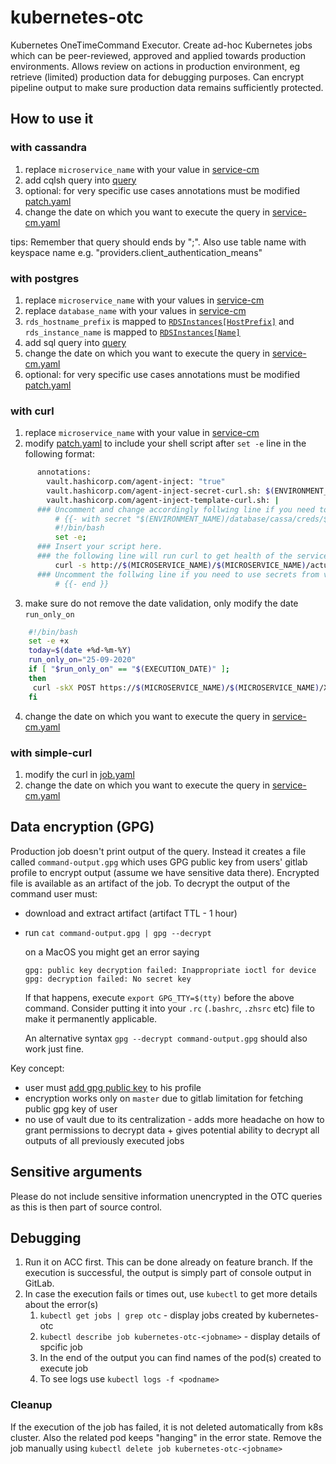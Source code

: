 # kubernetes-otc

Kubernetes OneTimeCommand Executor. Create ad-hoc Kubernetes jobs which can be peer-reviewed, approved and applied 
towards production environments. Allows review on actions in production environment, eg retrieve (limited) production 
data for debugging purposes. Can encrypt pipeline output to make sure production data remains sufficiently 
protected.

## How to use it

### with cassandra

1. replace `microservice_name` with your value in [service-cm](/overlays/service/service-cm.yaml)
2. add cqlsh query into [query](/overlays/type/cassandra/query.cql)
3. optional: for very specific use cases annotations must be modified [patch.yaml](/overlays/type/cassandra/patch.yaml)
4. change the date on which you want to execute the query in [service-cm.yaml](/overlays/service/service-cm.yaml)

tips: Remember that query should ends by ";". Also use table name with keyspace name e.g. "providers.client_authentication_means"

### with postgres

1. replace `microservice_name` with your values in [service-cm](/overlays/service/service-cm.yaml)
1. replace `database_name` with your values in [service-cm](/overlays/service/service-cm.yaml)
2. `rds_hostname_prefix` is mapped to [`RDSInstances[HostPrefix]`](https://git.yolt.io/infra/vault-cfg/-/blob/master/vault-prd.yml#L178) and `rds_instance_name` is mapped to [`RDSInstances[Name]`](https://git.yolt.io/infra/vault-cfg/-/blob/master/vault-prd.yml#L178)
3. add sql query into [query](/overlays/type/postgres/query.sql)
4. change the date on which you want to execute the query in [service-cm.yaml](/overlays/service/service-cm.yaml)
5. optional: for very specific use cases annotations must be modified [patch.yaml](/overlays/type/postgres/patch.yaml)

### with curl

1. replace `microservice_name` with your value in [service-cm](/overlays/service/service-cm.yaml)
2. modify [patch.yaml](/overlays/type/curl/patch.yaml) to include your shell script after `set -e` line in the following format:

```bash
      annotations:
        vault.hashicorp.com/agent-inject: "true"
        vault.hashicorp.com/agent-inject-secret-curl.sh: $(ENVIRONMENT_NAME)/database/cassa/creds/$(NAMESPACE_PREFIX)$(MICROSERVICE_NAME)
        vault.hashicorp.com/agent-inject-template-curl.sh: |
      ### Uncomment and change accordingly follwing line if you need to use secrets from vault:
          # {{- with secret "$(ENVIRONMENT_NAME)/database/cassa/creds/$(NAMESPACE_PREFIX)$(MICROSERVICE_NAME)" -}}
          #!/bin/bash
          set -e;
      ### Insert your script here.
      ### the following line will run curl to get health of the service configured in step #1 of this section
          curl -s http://$(MICROSERVICE_NAME)/$(MICROSERVICE_NAME)/actuator/health
      ### Uncomment the follwing line if you need to use secrets from vault:
          # {{- end }}
```

3. make sure do not remove the date validation, only modify the date `run_only_on`

```bash
    #!/bin/bash
    set -e +x
    today=$(date +%d-%m-%Y)
    run_only_on="25-09-2020"
    if [ "$run_only_on" == "$(EXECUTION_DATE)" ];
    then
     curl -skX POST https://$(MICROSERVICE_NAME)/$(MICROSERVICE_NAME)/XXXXX
    fi
```

4. change the date on which you want to execute the query in [service-cm.yaml](/overlays/service/service-cm.yaml)

### with simple-curl

1. modify the curl in [job.yaml](/overlays/type/simple-curl/job.yaml)
2. change the date on which you want to execute the query in [service-cm.yaml](/overlays/service/service-cm.yaml)


## Data encryption (GPG)

Production job doesn't print output of the query. Instead it creates a file called `command-output.gpg` which uses GPG public key from users' gitlab profile to encrypt output (assume we have sensitive data there). Encrypted file is available as an artifact of the job. To decrypt the output of the command user must:

* download and extract artifact (artifact TTL - 1 hour)
* run `cat command-output.gpg | gpg --decrypt`

    on a MacOS you might get an error saying
    ```
    gpg: public key decryption failed: Inappropriate ioctl for device
    gpg: decryption failed: No secret key
    ```
    If that happens, execute `export GPG_TTY=$(tty)` before the above command. Consider putting it into your `.rc` (`.bashrc`, `.zhsrc` etc) file to make it    permanently applicable.

    An alternative syntax `gpg --decrypt command-output.gpg` should also work just fine. 

Key concept:

* user must [add gpg public key](https://docs.gitlab.com/ee/user/project/repository/gpg_signed_commits/#adding-a-gpg-key-to-your-account) to his profile
* encryption works only on `master` due to gitlab limitation for fetching public gpg key of user
* no use of vault due to its centralization - adds more headache on how to grant permissions to decrypt data + gives potential ability to decrypt all outputs of all previously executed jobs

## Sensitive arguments

Please do not include sensitive information unencrypted in the OTC queries as this is then part of source control.

## Debugging
1. Run it on ACC first. This can be done already on feature branch. If the execution is successful, the output is simply part of console output in GitLab.
2. In case the execution fails or times out, use `kubectl` to get more details about the error(s)
   1. `kubectl get jobs | grep otc` - display jobs created by kubernetes-otc
   2. `kubectl describe job kubernetes-otc-<jobname>` - display details of spcific job
   3. In the end of the output you can find names of the pod(s) created to execute job 
   4. To see logs use `kubectl logs -f <podname>`

### Cleanup
If the execution of the job has failed, it is not deleted automatically from k8s cluster.
Also the related pod keeps "hanging" in the error state.
Remove the job manually using `kubectl delete job kubernetes-otc-<jobname>`
   
